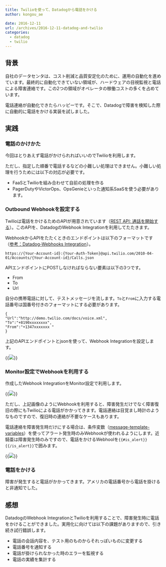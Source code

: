 ```yaml
---
title: Twilioを使って、Datadogから電話をかける
author: kongou_ae
date: 2016-12-11
url: /archives/2016-12-11-datadog-and-twilio
categories:
  - datadog
  - twilio
---
```


## 背景

自社のデータセンタは、コスト削減と品質安定化のために、運用の自動化を進めています。最終的に自動化できていない領域が、ハードウェアの目視監視と電話による障害連絡です。この2つの領域がオペレータの稼働コストの多くを占めています。

電話連絡が自動化できたらハッピーです。そこで、Datadogで障害を検知した際に自動的に電話をかける実装を試しました。

## 実践

### 電話のかけかた

今回はとりあえず電話がかけられればいいのでTwilioを利用します。

ただし、指定した順番で電話するなどの小難しい処理はできません。小難しい処理を行うためには以下の対応が必要です。

- FaaSとTwilioを組み合わせて自前の処理を作る
- PagerDutyやVictorOps、OpsGenieといった通知系SaaSを使う必要があります。

### Outbound Webhookを設定する

Twilioは電話をかけるためのAPIが用意されています（[REST API: 通話を開始する](https://jp.twilio.com/docs/api/rest/making-calls)）。このAPIを、DatadogのWebhook Integrationを利用してたたきます。

WebhookからAPIをたたくときのエンドポイントは以下のフォーマットです（[参考：Datadog-Webhooks Integration](http://docs.datadoghq.com/ja/integrations/webhooks/)）。

```
https://{Your-Account-id}:{Your-Auth-Token}@api.twilio.com/2010-04-01/Accounts/{Your-Account-id}/Calls.json
```

APIエンドポイントにPOSTしなければならない要素は以下の3つです。

 - From
 - To
 - Url

自分の携帯電話に対して、テストメッセージを流します。`To`と`From`に入力する電話番号は国番号付きのフォーマットにする必要があります。

 ```
 {
"Url":"http://demo.twilio.com/docs/voice.xml",
"To":"+8190xxxxxxxx",
"From":"+1347xxxxxxx "
}
 ```

 上記のAPIエンドポイントとjsonを使って、Webhook Integrationを設定します。

 {{<img src="https://aimless.jp/blog/images/2016-12-11-001.png">}}

### Monitor設定でWebhookを利用する

作成したWebhook IntegrationをMonitor設定で利用します。

{{<img src="https://aimless.jp/blog/images/2016-12-11-003.png">}}

ただし、上記画像のようにWebhookを利用すると、障害発生だけでなく障害復旧の際にもTwilioによる電話がかかってきます。電話連絡は目覚まし時計のようなものですので、復旧時の連絡が不要なケースもあります。

電話連絡を障害発生時だけにする場合は、条件変数（[message-template-variables](http://docs.datadoghq.com/monitoring/#message-template-variables)）を使ってアラート発生時のみWebhookが使われるようにします。近騎亜は障害発生時のみですので、電話をかけるWebhoolを`{{#is_alert}}{{/is_alert}}`で囲みます。

{{<img src="https://aimless.jp/blog/images/2016-12-11-004.png">}}

### 電話をかける

障害が発生すると電話がかかってきます。アメリカの電話番号から電話を掛けると非通知でした。

## 感想

DatadogのWebhook IntegrationとTwilioを利用することで、障害発生時に電話をかけることができました。実用化に向けては以下の課題がありますので、引き続き試行錯誤します。

 - 電話の会話内容を、テスト用のものからそれっぽいものに変更する
 - 電話番号を通知する
 - 電話が掛けられなかった時のエラーを監視する
 - 電話の実績を集計する
